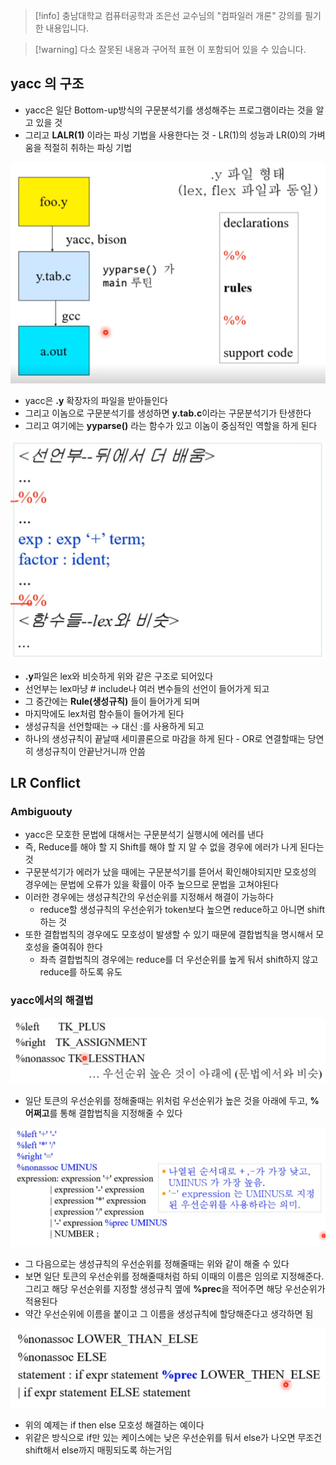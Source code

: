 > [!info] 충남대학교 컴퓨터공학과 조은선 교수님의 "컴파일러 개론" 강의를 필기한 내용입니다.

> [!warning] 다소 잘못된 내용과 구어적 표현 이 포함되어 있을 수 있습니다.

## yacc 의 구조

- yacc은 일단 Bottom-up방식의 구문분석기를 생성해주는 프로그램이라는 것을 알고 있을 것
- 그리고 **LALR(1)** 이라는 파싱 기법을 사용한다는 것 - LR(1)의 성능과 LR(0)의 가벼움을 적절히 취하는 파싱 기법

![%E1%84%8B%E1%85%B5%E1%84%85%E1%85%A9%E1%86%AB08%20-%20yacc%201007285652274845ab09c62d0abc5540/image1.png](gardens/pl/originals/compiler.fall.2021.cse.cnu.ac.kr/images/08_1007285652274845ab09c62d0abc5540/image1.png)

- yacc은 **.y** 확장자의 파일을 받아들인다
- 그리고 이놈으로 구문분석기를 생성하면 **y.tab.c**이라는 구문분석기가 탄생한다
- 그리고 여기에는 **yyparse()** 라는 함수가 있고 이놈이 중심적인 역할을 하게 된다

![%E1%84%8B%E1%85%B5%E1%84%85%E1%85%A9%E1%86%AB08%20-%20yacc%201007285652274845ab09c62d0abc5540/image2.png](gardens/pl/originals/compiler.fall.2021.cse.cnu.ac.kr/images/08_1007285652274845ab09c62d0abc5540/image2.png)

- **.y**파일은 lex와 비슷하게 위와 같은 구조로 되어있다
- 선언부는 lex마냥 # include나 여러 변수들의 선언이 들어가게 되고
- 그 중간에는 **Rule(생성규칙)** 들이 들어가게 되며
- 마지막에도 lex처럼 함수들이 들어가게 된다
- 생성규칙을 선언할때는 → 대신 :를 사용하게 되고
- 하나의 생성규칙이 끝날때 세미콜론으로 마감을 하게 된다 - OR로 연결할때는 당연히 생성규칙이 안끝난거니까 안씀

## LR Conflict

### Ambiguouty

- yacc은 모호한 문법에 대해서는 구문분석기 실행시에 에러를 낸다
- 즉, Reduce를 해야 할 지 Shift를 해야 할 지 알 수 없을 경우에 에러가 나게 된다는 것
- 구문분석기가 에러가 났을 때에는 구문분석기를 뜯어서 확인해야되지만 모호성의 경우에는 문법에 오류가 있을 확률이 아주 높으므로 문법을 고쳐야된다
- 이러한 경우에는 생성규칙간의 우선순위를 지정해서 해결이 가능하다
	- reduce할 생성규칙의 우선순위가 token보다 높으면 reduce하고 아니면 shift하는 것
- 또한 결합법칙의 경우에도 모호성이 발생할 수 있기 때문에 결합법칙을 명시해서 모호성을 줄여줘야 한다
	- 좌측 결합법칙의 경우에는 reduce를 더 우선순위를 높게 둬서 shift하지 않고 reduce를 하도록 유도

### yacc에서의 해결법

![%E1%84%8B%E1%85%B5%E1%84%85%E1%85%A9%E1%86%AB08%20-%20yacc%201007285652274845ab09c62d0abc5540/image3.png](gardens/pl/originals/compiler.fall.2021.cse.cnu.ac.kr/images/08_1007285652274845ab09c62d0abc5540/image3.png)

- 일단 토큰의 우선순위를 정해줄때는 위처럼 우선순위가 높은 것을 아래에 두고, **%어쩌고**를 통해 결합법칙을 지정해줄 수 있다

![%E1%84%8B%E1%85%B5%E1%84%85%E1%85%A9%E1%86%AB08%20-%20yacc%201007285652274845ab09c62d0abc5540/image4.png](gardens/pl/originals/compiler.fall.2021.cse.cnu.ac.kr/images/08_1007285652274845ab09c62d0abc5540/image4.png)

- 그 다음으로는 생성규칙의 우선순위를 정해줄때는 위와 같이 해줄 수 있다
- 보면 일단 토큰의 우선순위를 정해줄때처럼 하되 이때의 이름은 임의로 지정해준다. 그리고 해당 우선순위를 지정할 생성규칙 옆에 **%prec**을 적어주면 해당 우선순위가 적용된다
- 약간 우선순위에 이름을 붙이고 그 이름을 생성규칙에 할당해준다고 생각하면 됨

![%E1%84%8B%E1%85%B5%E1%84%85%E1%85%A9%E1%86%AB08%20-%20yacc%201007285652274845ab09c62d0abc5540/image5.png](gardens/pl/originals/compiler.fall.2021.cse.cnu.ac.kr/images/08_1007285652274845ab09c62d0abc5540/image5.png)

- 위의 예제는 if then else 모호성 해결하는 예이다
- 위같은 방식으로 if만 있는 케이스에는 낮은 우선순위를 둬서 else가 나오면 무조건 shift해서 else까지 매핑되도록 하는거임